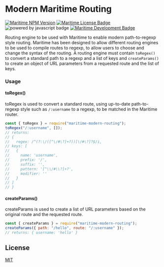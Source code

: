 # Modern Maritime Routing

[![Maritime NPM Version](https://img.shields.io/npm/v/maritime-modern-routing?color=blue)](https://npmjs.org/package/maritime-standard-routing)
[![Maritime License Badge](https://img.shields.io/badge/license-MIT-blue)](LICENSE)
![powered by javascript badge](https://img.shields.io/badge/powered%20by-javascript-red)
[![Maritime Development Badge](https://img.shields.io/badge/engine%20for-maritime-brightgreen)](https://github.com/t0mgithub/maritime)

Routing engine to be used with Maritime to enable modern path-to-regexp style routing. Maritime has been designed to allow different routing engines to be used to compile routes to regexp, to allow users to choose and change the syntax of the routing. A routing engine must contain `toRegex()` to convert a standard path to a regexp and a list of keys and `createParams()` to create an object of URL parameters from a requested route and the list of keys.

### Usage

#### toRegex()

toRegex is used to convert a standard route, using up-to-date path-to-regexp style such as `/:username` to a regexp, to be matched in the Maritime router.

```js
const { toRegex } = require("maritime-modern-routing");
toRegex("/:username", []);
// returns:
// {
//   regex: /^(?:\/([^\/#\?]+?))[\/#\?]?$/i,
// keys: [
//   {
//     name: 'username',
//     prefix: '/',
//     suffix: '',
//     pattern: '[^\\/#\\?]+?',
//     modifier: ''
//   }
// ]
// }
```

#### createParams()

createParams is used to create a list of URL parameters based on the original route and the requested route.

```js
const { createParams } = require("maritime-modern-routing");
createParams({ path: "/hello", route: "/:username" });
// returns: { username: 'hello' }
```

## License

[MIT](LICENSE)
